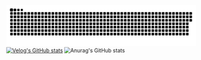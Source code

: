 <a href=#><img src="contributions.svg"></a>
[![Velog's GitHub stats](https://velog-readme-stats.vercel.app/api?name=wowseok)]([벨로그링크](https://velog.io/@wowseok)) ![Anurag's GitHub stats](https://github-readme-stats.vercel.app/api?username=wowseok&show_icons=true&theme=vue)
